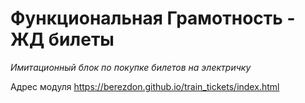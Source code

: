 # Функциональная Грамотность - ЖД билеты
*Имитационный блок по покупке билетов на электричку*

Адрес модуля https://berezdon.github.io/train_tickets/index.html

